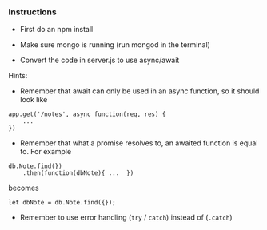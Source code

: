 ### Instructions

* First do an npm install

* Make sure mongo is running (run mongod in the terminal)

* Convert the code in server.js to use async/await

Hints:

* Remember that await can only be used in an async function, so it should look like 
```
app.get('/notes', async function(req, res) {
    ...
})
```

* Remember that what a promise resolves to, an awaited function is equal to. For example
```
db.Note.find(})
    .then(function(dbNote){ ...  })
```

becomes

```
let dbNote = db.Note.find({});
```

* Remember to use error handling (`try` / `catch`) instead of (`.catch`)